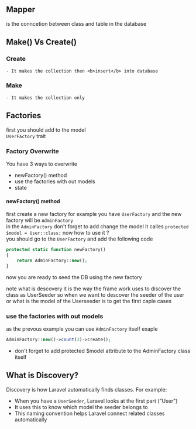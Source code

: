
## Mapper
is the conncetion between class and table in the database

## Make() Vs Create()

### Create
    - It makes the collection then <b>insert</b> into database
### Make
    - It makes the collection only


## Factories 
first you should add to the model  
```UserFactory``` trait

### Factory Overwrite

You have 3 ways to overwrite
- newFactory() method
- use the factories with out models
- state

#### newFactory() method
first create a new factory for example you have ```UserFactory``` and the new factory will be ```AdminFactory```
<br>
in the ```AdminFactory``` don't forget to add change the model it calles
```protected $model = User::class;```
now how to use it ?
<br>
you should go to the ```UserFactory``` and add the following code

```php
protected static function newFactory()
{
    return AdminFactory::new();
}
```
now you are ready to seed the DB using the new factory



note what is descovery
it is the way the frame work uses to discover the class as 
UserSeeder so when we want to descover the seeder of the user or what is the model of the Userseeder is to get the first caple cases 

### use the factories with out models
as the prevous example you can use ```AdminFactory``` itself
exaple 
```php
AdminFactory::new()->count(3)->create();
```
- don't forget to add protected $model attribute to the AdminFactory class itself

## What is Discovery?
Discovery is how Laravel automatically finds classes. For example:
- When you have a `UserSeeder`, Laravel looks at the first part ("User")
- It uses this to know which model the seeder belongs to
- This naming convention helps Laravel connect related classes automatically
